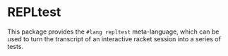 REPLtest
========

This package provides the `#lang repltest` meta-language, which can be used to turn the transcript of an interactive racket session into a series of tests.